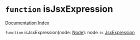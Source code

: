 # `function` isJsxExpression

[Documentation Index](../README.md)

`function` isJsxExpression(node: [Node](../interface.Node/README.md)): node `is` [JsxExpression](../interface.JsxExpression/README.md)

